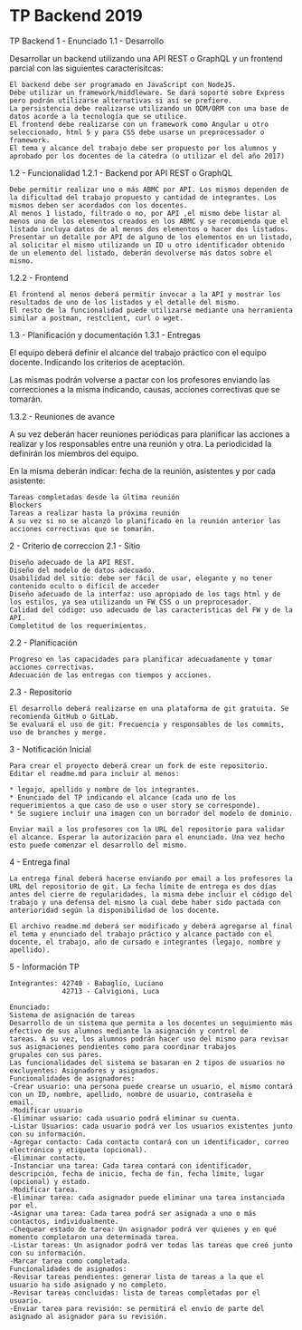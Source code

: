 # TP Backend 2019

TP Backend
1 - Enunciado
1.1 - Desarrollo

Desarrollar un backend utilizando una API REST o GraphQL y un frontend parcial con las siguientes caracterísitcas:

    El backend debe ser programado en JavaScript con NodeJS.
    Debe utilizar un framework/middleware. Se dará soporte sobre Express pero podrán utilizarse alternativas si así se prefiere.
    La persistencia debe realizarse utilizando un ODM/ORM con una base de datos acorde a la tecnología que se utilice.
    El frontend debe realizarse con un framework como Angular u otro seleccionado, html 5 y para CSS debe usarse un preprocessador o framework.
    El tema y alcance del trabajo debe ser propuesto por los alumnos y aprobado por los docentes de la cátedra (o utilizar el del año 2017)

1.2 - Funcionalidad
1.2.1 - Backend por API REST o GraphQL

    Debe permitir realizar uno o más ABMC por API. Los mismos dependen de la dificultad del trabajo propuesto y cantidad de integrantes. Los mismos deben ser acordados con los docentes.
    Al menos 1 listado, filtrado o no, por API ,el mismo debe listar al menos uno de los elementos creados en los ABMC y se recomienda que el listado incluya datos de al menos dos elementos o hacer dos listados.
    Presentar un detalle por API de alguno de los elementos en un listado, al solicitar el mismo utilizando un ID u otro identificador obtenido de un elemento del listado, deberán devolverse más datos sobre el mismo.
    
1.2.2 - Frontend

    El frontend al menos deberá permitir invocar a la API y mostrar los resultados de uno de los listados y el detalle del mismo.
    El resto de la funcionalidad puede utilizarse mediante una herramienta similar a postman, restclient, curl o wget.

1.3 - Planificación y documentación
1.3.1 - Entregas

El equipo deberá definir el alcance del trabajo práctico con el equipo docente. Indicando los criterios de aceptación.

Las mismas podrán volverse a pactar con los profesores enviando las correcciones a la misma indicando, causas, acciones correctivas que se tomarán.

1.3.2 - Reuniones de avance

A su vez deberán hacer reuniones periódicas para planificar las acciones a realizar y los responsables entre una reunión y otra. La periodicidad la definirán los miembros del equipo.

En la misma deberán indicar: fecha de la reunión, asistentes y por cada asistente:

    Tareas completadas desde la última reunión
    Blockers
    Tareas a realizar hasta la próxima reunión
    A su vez si no se alcanzó lo planificado en la reunión anterior las acciones correctivas que se tomarán.

2 - Criterio de correccion
2.1 - Sitio

    Diseño adecuado de la API REST.
    Diseño del modelo de datos adecuado.
    Usabilidad del sitio: debe ser fácil de usar, elegante y no tener contenido oculto o difícil de acceder
    Diseño adecuado de la interfaz: uso apropiado de los tags html y de los estilos, ya sea utilizando un FW CSS o un preprocesador.
    Calidad del código: uso adecuado de las características del FW y de la API.
    Completitud de los requerimientos.

2.2 - Planificación

    Progreso en las capacidades para planificar adecuadamente y tomar acciones correctivas.
    Adecuación de las entregas con tiempos y acciones.

2.3 - Repositorio

    El desarrollo deberá realizarse en una plataforma de git gratuita. Se recomienda GitHub o GitLab.
    Se evaluará el uso de git: Frecuencia y responsables de los commits, uso de branches y merge.

3 - Notificación Inicial
    
    Para crear el proyecto deberá crear un fork de este repositorio.
    Editar el readme.md para incluir al menos:
    
    * legajo, apellido y nombre de los integrantes.
    * Enunciado del TP indicando el alcance (cada uno de los requerimientos a que caso de uso o user story se corresponde).
    * Se sugiere incluir una imagen con un borrador del modelo de dominio.
    
    Enviar mail a los profesores con la URL del repositorio para validar el alcance. Esperar la autorización para el enunciado. Una vez hecho esto puede comenzar el desarrollo del mismo.
    
4 - Entrega final

    La entrega final deberá hacerse enviando por email a los profesores la URL del repositorio de git. La fecha límite de entrega es dos días antes del cierre de regularidades, la misma debe incluir el código del trabajo y una defensa del mismo la cual debe haber sido pactada con anterioridad según la disponibilidad de los docente.

    El archivo readme.md deberá ser modificado y deberá agregarse al final el tema y enunciado del trabajo práctico y alcance pactado con el docente, el trabajo, año de cursado e integrantes (legajo, nombre y apellido).
    
5 - Información TP

    Integrantes: 42740 - Babaglio, Luciano
                 42713 - Calvigioni, Luca
    
    Enunciado:
    Sistema de asignación de tareas
    Desarrollo de un sistema que permita a los docentes un seguimiento más efectivo de sus alumnos mediante la asignación y control de       tareas. A su vez, los alumnos podrán hacer uso del mismo para revisar sus asignaciones pendientes como para coordinar trabajos           grupales con sus pares.
    Las funcionalidades del sistema se basaran en 2 tipos de usuarios no excluyentes: Asignadores y asignados.
    Funcionalidades de asignadores:
    -Crear usuario: una persona puede crearse un usuario, el mismo contará con un ID, nombre, apellido, nombre de usuario, contraseña e     email.
    -Modificar usuario
    -Eliminar usuario: cada usuario podrá eliminar su cuenta.
    -Listar Usuarios: cada usuario podrá ver los usuarios existentes junto con su información.
    -Agregar contacto: Cada contacto contará con un identificador, correo electrónico y etiqueta (opcional).
    -Eliminar contacto.
    -Instanciar una tarea: Cada tarea contará con identificador, descripción, fecha de inicio, fecha de fin, fecha límite, lugar             (opcional) y estado.
    -Modificar tarea.
    -Eliminar tarea: cada asignador puede eliminar una tarea instanciada por el.
    -Asignar una tarea: Cada tarea podrá ser asignada a uno o más contactos, individualmente.
    -Chequear estado de tarea: Un asignador podrá ver quienes y en qué momento completaron una determinada tarea.
    -Listar tareas: Un asignador podrá ver todas las tareas que creó junto con su información.
    -Marcar tarea como completada.
    Funcionalidades de asignados:
    -Revisar tareas pendientes: generar lista de tareas a la que el usuario ha sido asignado y no completo.
    -Revisar tareas concluidas: lista de tareas completadas por el usuario.
    -Enviar tarea para revisión: se permitirá el envío de parte del asignado al asignador para su revisión.
